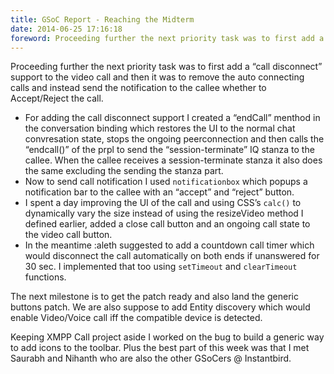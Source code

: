 ```yaml
---
title: GSoC Report - Reaching the Midterm
date: 2014-06-25 17:16:18
foreword: Proceeding further the next priority task was to first add a “call disconnect” support to the video call and then it was to remove the auto connecting calls and instead send the notification to the callee whether to Accept/Reject the call.
---
```

Proceeding further the next priority task was to first add a “call disconnect” support to the video call and then it was to remove the auto connecting calls and instead send the notification to the callee whether to Accept/Reject the call.

*   For adding the call disconnect support I created a “endCall” menthod in the conversation binding which restores the UI to the normal chat convresation state, stops the ongoing peerconnection and then calls the “endcall()” of the prpl to send the “session-terminate” IQ stanza to the callee. When the callee receives a session-terminate stanza it also does the same excluding the sending the stanza part.
*   Now to send call notification I used `notificationbox` which popups a notification bar to the callee with an “accept” and “reject” button.
*   I spent a day improving the UI of the call and using CSS’s `calc()` to dynamically vary the size instead of using the resizeVideo method I defined earlier, added a close call button and an ongoing call state to the video call button.
*   In the meantime :aleth suggested to add a countdown call timer which would disconnect the call automatically on both ends if unanswered for 30 sec. I implemented that too using `setTimeout` and `clearTimeout` functions.

The next milestone is to get the patch ready and also land the generic buttons patch. We are also suppose to add Entity discovery which would enable Video/Voice call iff the compatible device is detected.

Keeping XMPP Call project aside I worked on the bug to build a generic way to add icons to the toolbar. Plus the best part of this week was that I met Saurabh and Nihanth who are also the other GSoCers @ Instantbird.